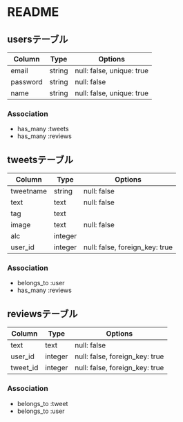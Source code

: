 # README

## usersテーブル

|Column|Type|Options|
|------|----|-------|
|email|string|null: false, unique: true|
|password|string|null: false|
|name|string|null: false, unique: true|

### Association
- has_many :tweets
- has_many :reviews

## tweetsテーブル

|Column|Type|Options|
|------|----|-------|
|tweetname|string|null: false|
|text|text|null: false|
|tag|text||
|image|text|null: false|
|alc|integer||
|user_id|integer|null: false, foreign_key: true|

### Association
- belongs_to :user
- has_many :reviews

## reviewsテーブル

|Column|Type|Options|
|------|----|-------|
|text|text|null: false|
|user_id|integer|null: false, foreign_key: true|
|tweet_id|integer|null: false, foreign_key: true|

### Association
- belongs_to :tweet
- belongs_to :user
